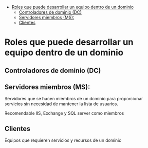 - [Roles que puede desarrollar un equipo dentro de un dominio](#roles-que-puede-desarrollar-un-equipo-dentro-de-un-dominio)
  - [Controladores de dominio (DC)](#controladores-de-dominio-dc)
  - [Servidores miembros (MS):](#servidores-miembros-ms)
  - [Clientes](#clientes)

# Roles que puede desarrollar un equipo dentro de un dominio

## Controladores de dominio (DC)
## Servidores miembros (MS): 

Servidores que se hacen miembros de un dominio para proporcionar servicios sin necesidad de mantener la lista de usuarios.

Recomendable IIS, Exchange y SQL server como miembros

## Clientes
Equipos que requieren servicios y recursos de un dominio
